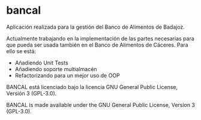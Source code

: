 # bancal
Aplicación realizada para la gestión del Banco de Alimentos de Badajoz.

Actualmente trabajando en la implementación de las partes necesarias para que pueda ser usada también en el Banco de Alimentos de Cáceres.
Para ello se está:
- Añadiendo Unit Tests
- Añadiendo soporte multialmacén
- Refactorizando para un mejor uso de OOP


BANCAL está licenciado bajo la licencia GNU General Public License, Versión 3 (GPL-3.0).

BANCAL is made available under the GNU General Public License, Version 3 (GPL-3.0).
